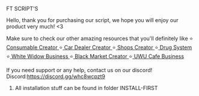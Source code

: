 FT SCRIPT'S

Hello, thank you for purchasing our script, we hope you will enjoy our product very much! <3

Make sure to check our other amazing resources that you'll definitely like
⭐[ Consumable Creator ](https://ftscripts.tebex.io/package/6489059)
⭐[ Car Dealer Creator ](https://ftscripts.tebex.io/package/6453344)
⭐[ Shops Creator ](https://ftscripts.tebex.io/package/6167797)
⭐[ Drug System ](https://ftscripts.tebex.io/package/6394112)
⭐[ White Widow Business ](https://ftscripts.tebex.io/package/6310613)
⭐[ Black Market Creator ](https://ftscripts.tebex.io/package/6280868)
⭐[ UWU Cafe Business ](https://ftscripts.tebex.io/package/6310604)

If you need support or any help, contact us on our discord!
Discord:https://discord.gg/whc8wcpzt9

1. All installation stuff can be found in folder INSTALL-FIRST